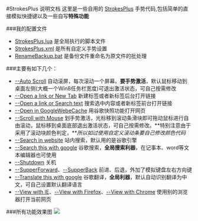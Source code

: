 #StrokesPlus 说明文档
这里是一些自用的 [StrokesPlus](http://www.strokesplus.com/forum/6/downloads/) 手势代码,包括简单的直接模拟快捷键以及一些自写**特殊功能**

###我的配置文件
+ [StrokesPlus.lua](https://github.com/defpt/StrokesPlus/blob/master/StrokesPlus.lua) 是全局执行的脚本文件
+ [StrokesPlus.xml](https://github.com/defpt/StrokesPlus/blob/master/StrokesPlus.xml) 是所有自定义手势设置
+ [RenameBackup.bat](https://github.com/defpt/StrokesPlus/blob/master/RenameBackup.bat) 是备份文件重命名为原文件的批处理

###主要有如下几个：

+ [--Auto Scroll](https://github.com/defpt/StrokesPlus/blob/master/--Auto%20Scroll.lua) 自动滚屏，每次滚动一个屏幕。**要手势激活**，默认鼠标移动到桌面左侧(大概一个Win8任务栏宽度)可退出激活状态，可自己按需修改
+ [--Open a link or New Tab](https://github.com/defpt/StrokesPlus/blob/master/--Open%20a%20link%20or%20New%20Tab.lua) 新建标签或者新标签后台打开链接
+ [--Open a link or Search text](https://github.com/defpt/StrokesPlus/blob/master/--Open%20a%20link%20or%20Search%20text.lua) 搜索选中内容或者新标签前台打开链接
+ [--Open in GoogleWebeCache](https://github.com/defpt/StrokesPlus/blob/master/--Open%20in%20GoogleWebeCache.lua) 用谷歌快照功能打开网页
+ [--Scroll with Mouse](https://github.com/defpt/StrokesPlus/blob/master/--Scroll%20with%20Mouse.lua) 划手势激活，光标移到滚动条滑块即可拖动鼠标进行自由滚动，鼠标移到桌面底部退出激活状态，可自己按需修改。**特别注意由于采用了滚动块颜色判定，***所以如过使用自定义滚动条要自己修改颜色代码*
+ [--Search in website](https://github.com/defpt/StrokesPlus/blob/master/--Search%20in%20website.lua) 站内搜索，默认用的是谷歌引擎
+ [--Search this with google](https://github.com/defpt/StrokesPlus/blob/master/--Search%20this%20with%20google.lua) 谷歌搜索，**全局搜索利器**，在记事本、word等文本编辑器也可使用
+ [--Shutdown](https://github.com/defpt/StrokesPlus/blob/master/--Shutdown.lua) 关机
+ [--SupperForward](https://github.com/defpt/StrokesPlus/blob/master/--SupperForward.lua)、[--SupperBack](https://github.com/defpt/StrokesPlus/blob/master/--SupperBack.lua) 前进、后退，外加了模拟键盘左右方向键
+ [--Translate this with google](https://github.com/defpt/StrokesPlus/blob/master/--Translate%20this%20with%20google.lua) 谷歌翻译，**全局利器**，默认自动识别翻译为中文，可自己设置默认翻译语言
+ [--View with IE](https://github.com/defpt/StrokesPlus/blob/master/--View%20with%20IE.lua)、[--View with Firefox](https://github.com/defpt/StrokesPlus/blob/master/--View%20with%20Firefox.lua)、[--View with Chrome](https://github.com/defpt/StrokesPlus/blob/master/--View%20with%20chrome.lua) 使用别的浏览器打开当前网页

###所有功能效果图
![](https://github.com/defpt/StrokesPlus/blob/master/StrokesPlus.png?raw=true)